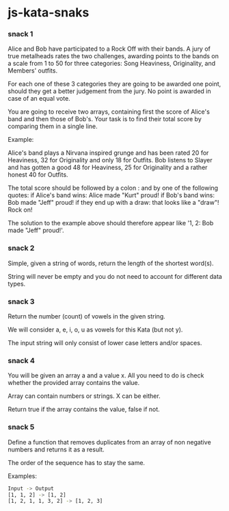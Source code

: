# js-kata-snaks

### snack 1
Alice and Bob have participated to a Rock Off with their bands. A jury of true metalheads rates the two challenges, awarding points to the bands on a scale from 1 to 50 for three categories: Song Heaviness, Originality, and Members' outfits.

For each one of these 3 categories they are going to be awarded one point, should they get a better judgement from the jury. No point is awarded in case of an equal vote.

You are going to receive two arrays, containing first the score of Alice's band and then those of Bob's. Your task is to find their total score by comparing them in a single line.

Example:

Alice's band plays a Nirvana inspired grunge and has been rated 20 for Heaviness, 32 for Originality and only 18 for Outfits. Bob listens to Slayer and has gotten a good 48 for Heaviness, 25 for Originality and a rather honest 40 for Outfits.

The total score should be followed by a colon : and by one of the following quotes: if Alice's band wins: Alice made "Kurt" proud! if Bob's band wins: Bob made "Jeff" proud! if they end up with a draw: that looks like a "draw"! Rock on!

The solution to the example above should therefore appear like '1, 2: Bob made "Jeff" proud!'.

### snack 2

Simple, given a string of words, return the length of the shortest word(s).

String will never be empty and you do not need to account for different data types.


### snack 3

Return the number (count) of vowels in the given string.

We will consider a, e, i, o, u as vowels for this Kata (but not y).

The input string will only consist of lower case letters and/or spaces. 


### snack 4

You will be given an array a and a value x. All you need to do is check whether the provided array contains the value.

Array can contain numbers or strings. X can be either.

Return true if the array contains the value, false if not.

### snack 5

Define a function that removes duplicates from an array of non negative numbers and returns it as a result.

The order of the sequence has to stay the same.

Examples:
```bash 
Input -> Output
[1, 1, 2] -> [1, 2]
[1, 2, 1, 1, 3, 2] -> [1, 2, 3]
```
